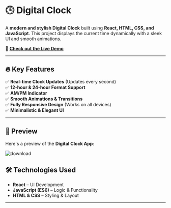 
# 🕒 Digital Clock  

A **modern and stylish Digital Clock** built using **React, HTML, CSS, and JavaScript**. This project displays the current time dynamically with a sleek UI and smooth animations.  

🚀 **[Check out the Live Demo](https://digital-clock-app-mu.vercel.app/)**  

---

## 🔥 Key Features  

✅ **Real-time Clock Updates** (Updates every second)  
✅ **12-hour & 24-hour Format Support**  
✅ **AM/PM Indicator**  
✅ **Smooth Animations & Transitions**  
✅ **Fully Responsive Design** (Works on all devices)  
✅ **Minimalistic & Elegant UI**  

---

## 🎨 Preview  

Here's a preview of the **Digital Clock App**:  



![download](https://github.com/user-attachments/assets/dcd7d2cc-4e3c-4653-9b15-e2a6802c586c)


## 🛠️ Technologies Used  

- **React** – UI Development  
- **JavaScript (ES6)** – Logic & Functionality  
- **HTML & CSS** – Styling & Layout  

---

